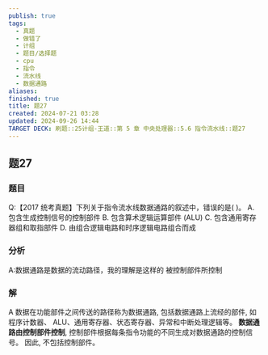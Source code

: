 ```yaml
---
publish: true
tags:
  - 真题
  - 做错了
  - 计组
  - 题目/选择题
  - cpu
  - 指令
  - 流水线
  - 数据通路
aliases: 
finished: true
title: 题27
created: 2024-07-21 03:28
updated: 2024-09-26 14:44
TARGET DECK: 刷题::25计组-王道::第 5 章 中央处理器::5.6 指令流水线::题27
---
```

## 题27
### 题目
Q:【2017 统考真题】下列关于指令流水线数据通路的叙述中，错误的是( )。
A. 包含生成控制信号的控制部件
B. 包含算术逻辑运算部件 (ALU)
C. 包含通用寄存器组和取指部件
D. 由组合逻辑电路和时序逻辑电路组合而成
### 分析
A:数据通路是数据的流动路径，我的理解是这样的
被控制部件所控制
### 解
A
数据在功能部件之间传送的路径称为数据通路, 包括数据通路上流经的部件, 如程序计数器、 ALU、通用寄存器、状态寄存器、异常和中断处理逻辑等。
**数据通路由控制部件控制**, 控制部件根据每条指令功能的不同生成对数据通路的控制信号。
因此, 不包括控制部件。


